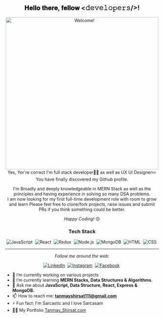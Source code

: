 
<!-- ### Hi there I'm Tanmay -->
<div align="center">
<h2> 𝐇𝐞𝐥𝐥𝐨 𝐭𝐡𝐞𝐫𝐞, 𝐟𝐞𝐥𝐥𝐨𝐰 <𝚍𝚎𝚟𝚎𝚕𝚘𝚙𝚎𝚛𝚜/>!</h2>
</div>

<div align="center" width="50">

<img src="https://cdn.dribbble.com/users/124447/screenshots/3437005/media/6821da7ce5fbfa30b95e7651df4f0f5f.gif" alt="Welcome!" width="500"/>
 
</div>

<div align="center">
Yes, Yor're correct I'm full stack developer👨‍💻 as well as UX UI Designer✏️<br>
You have finally discovered my Github profile. <br>

I'm Broadly and deeply knowledgeable in MERN Stack as well as the principles and having experience in solving so many DSA problems. <br>
I am now looking for my first full-time development role with room to grow and learn
Please feel free to clone/fork projects, raise issues and submit PRs if you think something could be better. <br>

<i>Happy Coding!</i> 😊


### Tech Stack

<div align='center'>
  
  ![JavaScript](https://img.shields.io/badge/javascript%20-%23323330.svg?&style=for-the-badge&logo=javascript&logoColor=%23F7DF1E)&nbsp;
  ![React](https://img.shields.io/badge/react%20-%2320232a.svg?&style=for-the-badge&logo=react&logoColor=%2361DAFB)&nbsp;
  ![Redux](https://img.shields.io/badge/redux-%23593d88.svg?&style=for-the-badge&logo=redux&logoColor=white)&nbsp;
  ![Node.js](https://img.shields.io/badge/node.js%20-%2343853D.svg?&style=for-the-badge&logo=node.js&logoColor=white)&nbsp;
  ![MongoDB](https://img.shields.io/badge/MongoDB-%234ea94b.svg?&style=for-the-badge&logo=mongodb&logoColor=white)&nbsp;
  ![HTML](https://img.shields.io/badge/html5%20-%23E34F26.svg?&style=for-the-badge&logo=html5&logoColor=white)&nbsp;
  ![CSS](https://img.shields.io/badge/css3%20-%231572B6.svg?&style=for-the-badge&logo=css3&logoColor=white)&nbsp;
  
  
</div> 
 
 
 
</div>

<div align="center">

---

<i>Follow me around the web:</i><br>


<a href="https://www.linkedin.com/in/tanmay-shirsat-64aa0b1aa/?originalSubdomain=in" target="_blank"><img src="https://img.shields.io/badge/LinkedIn-%230077B5.svg?&style=flat-square&logo=linkedin&logoColor=white" alt="LinkedIn"></a>&nbsp; <a href="https://www.instagram.com/tanmay_shirsat_/?hl=en" target="_blank"><img src="https://img.shields.io/badge/Instagram-%23E4405F.svg?&style=flat-square&logo=instagram&logoColor=white" alt="Instagram"></a>&nbsp; <a href="https://www.facebook.com/tanmay.shirsat.9" target="_blank"><img src="https://img.shields.io/badge/Facebook-%231877F2.svg?&style=flat-square&logo=facebook&logoColor=white" alt="Facebook"></a>&nbsp; 
 
</div>

- 🔭 I’m currently working on various projects
- 🌱 I’m currently learning **MERN Stacks, Data Structures & Algorithms.**
- 💬 Ask me about **JavaScript, Data Structure, React, Express & MongoDB.**
- 📫 How to reach me: **tanmayshirsat111@gmail.com**
- ⚡ Fun fact: I'm Sarcastic and I love Sarcasam
- 👨‍💻 My Portfolio [Tanmay_Shirsat.com](https://tanmay-shirsat.vercel.app/)
